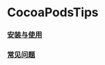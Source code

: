 # CocoaPodsTips
### [安装与使用](https://github.com/kuroky/CocoaPodsTips/blob/master/%E5%AE%89%E8%A3%85%E4%B8%8E%E4%BD%BF%E7%94%A8.md)
### [常见问题](https://github.com/kuroky/CocoaPodsTips/blob/master/%E5%B8%B8%E8%A7%81%E9%97%AE%E9%A2%98.md)